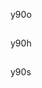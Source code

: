


y90o

<!-- Google Code for www.young90official.com Conversions Conversion Page -->
<script type="text/javascript">
/* <![CDATA[ */
var google_conversion_id = 837675485;
var google_conversion_label = "H_eHCJGA6nQQ3dO3jwM";
var google_conversion_value = 1.00;
var google_conversion_currency = "USD";
var google_remarketing_only = false;
/* ]]> */
</script>
<script type="text/javascript" src="//www.googleadservices.com/pagead/conversion.js">
</script>
<noscript>
<div style="display:inline;">
<img height="1" width="1" style="border-style:none;" alt="" src="//www.googleadservices.com/pagead/conversion/837675485/?value=1.00&amp;currency_code=USD&amp;label=H_eHCJGA6nQQ3dO3jwM&amp;guid=ON&amp;script=0"/>
</div>
</noscript>


y90h

<!-- Google Code for www.young90health.com Conversion Page -->
<script type="text/javascript">
/* <![CDATA[ */
var google_conversion_id = 837675485;
var google_conversion_label = "SkpGCNaognUQ3dO3jwM"; /* y90h */
var google_conversion_value = 1.00;
var google_conversion_currency = "USD";
var google_remarketing_only = false;
/* ]]> */
</script>
<script type="text/javascript" src="//www.googleadservices.com/pagead/conversion.js">
</script>
<noscript>
<div style="display:inline;">
<img height="1" width="1" style="border-style:none;" alt="" src="//www.googleadservices.com/pagead/conversion/837675485/?value=1.00&amp;currency_code=USD&amp;label=SkpGCNaognUQ3dO3jwM&amp;guid=ON&amp;script=0"/>
</div>
</noscript>


y90s

<!-- Google Code for www.Y90-Store.com Conversion Page -->
<script type="text/javascript">
/* <![CDATA[ */
var google_conversion_id = 837675485;
var google_conversion_label = "DpbNCPGLw3QQ3dO3jwM"; /* y90s */
var google_conversion_value = 1.00;
var google_conversion_currency = "USD";
var google_remarketing_only = false;
/* ]]> */
</script>
<script type="text/javascript" src="//www.googleadservices.com/pagead/conversion.js">
</script>
<noscript>
<div style="display:inline;">
<img height="1" width="1" style="border-style:none;" alt="" src="//www.googleadservices.com/pagead/conversion/837675485/?value=1.00&amp;currency_code=USD&amp;label=DpbNCPGLw3QQ3dO3jwM&amp;guid=ON&amp;script=0"/>
</div>
</noscript>
